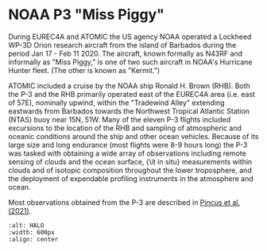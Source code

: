 # NOAA P3 "Miss Piggy"

During EUREC4A and ATOMIC the US agency NOAA operated a Lockheed WP-3D Orion research aircraft
from the island of Barbados during the period Jan 17 - Feb 11 2020. The aircraft,
known formally as N43RF and informally as "Miss Piggy," is one of two such aircraft
in NOAA's Hurricane Hunter fleet. (The other is known as "Kermit.")

ATOMIC included a cruise by the NOAA ship Ronald H. Brown (RHB). Both the P-3 and the RHB
primarily operated east of the EUREC4A area (i.e. east of 57E), nominally upwind,
within the "Tradewind Alley" extending eastwards from Barbados towards the
Northwest Tropical Atlantic Station (NTAS) buoy near 15N, 51W.  Many of the eleven
P-3 flights included excursions to the location of the RHB and sampling of
atmospheric and oceanic conditions around the ship and other ocean vehicles. Because
of its large size and long endurance (most flights were 8-9 hours long) the P-3
was tasked with obtaining a wide array of observations including remote sensing
of clouds and the ocean surface, {\it in situ} measurements within clouds and of
isotopic composition throughout the lower troposphere, and the deployment of
expendable profiling instruments in the atmosphere and ocean.

Most observations obtained from the P-3 are described in
[Pincus et al. (2021)](https://doi.org/10.5194/essd-2021-11).

```{figure} Miss-Piggy.jpg
:alt: HALO
:width: 600px
:align: center
```
